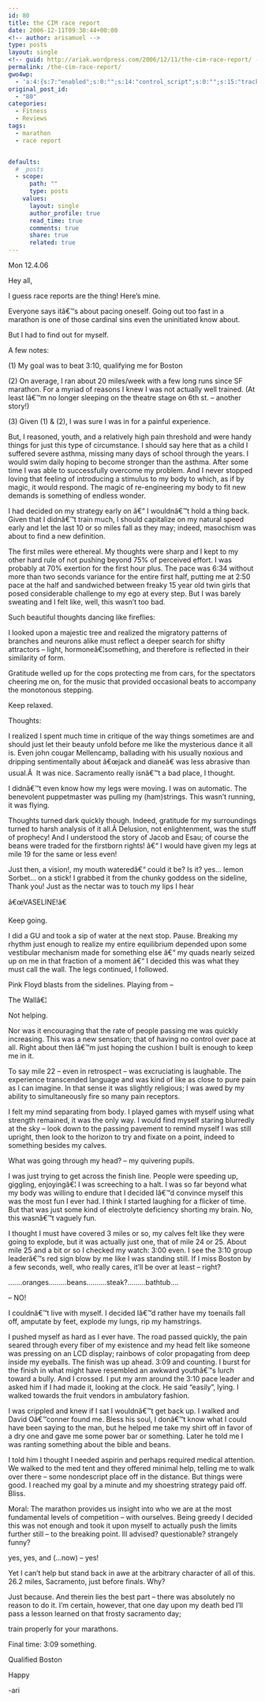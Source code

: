 ```yaml
---
id: 80
title: the CIM race report
date: 2006-12-11T09:30:44+00:00
<!-- author: arisamuel -->
type: posts
layout: single
<!-- guid: http://ariak.wordpress.com/2006/12/11/the-cim-race-report/ -->
permalink: /the-cim-race-report/
gwo4wp:
  - 'a:4:{s:7:"enabled";s:0:"";s:14:"control_script";s:0:"";s:15:"tracking_script";s:0:"";s:17:"conversion_script";s:0:"";}'
original_post_id:
  - "80"
categories:
  - Fitness
  - Reviews
tags:
  - marathon
  - race report


defaults:
  # _posts
  - scope:
      path: ""
      type: posts
    values:
      layout: single
      author_profile: true
      read_time: true
      comments: true
      share: true
      related: true
---
```

Mon 12.4.06
  
Hey all,

I guess race reports are the thing! Here&#8217;s mine.

Everyone says itâ€™s about pacing oneself. Going out too fast in a marathon is one of those cardinal sins even the uninitiated know about.
  
But I had to find out for myself.<!--more-->

A few notes:
  
(1) My goal was to beat 3:10, qualifying me for Boston
  
(2) On average, I ran about 20 miles/week with a few long runs since SF marathon. For a myriad of reasons I knew I was not actually well trained. (At least Iâ€™m no longer sleeping on the theatre stage on 6th st. &#8211; another story!)
  
(3) Given (1) & (2), I was sure I was in for a painful experience.

But, I reasoned, youth, and a relatively high pain threshold and were handy things for just this type of circumstance. I should say here that as a child I suffered severe asthma, missing many days of school through the years. I would swim daily hoping to become stronger than the asthma. After some time I was able to successfully overcome my problem. And I never stopped loving that feeling of introducing a stimulus to my body to which, as if by magic, it would respond. The magic of re-engineering my body to fit new demands is something of endless wonder.

I had decided on my strategy early on â€“ I wouldnâ€™t hold a thing back. Given that I didnâ€™t train much, I should capitalize on my natural speed early and let the last 10 or so miles fall as they may; indeed, masochism was about to find a new definition.

The first miles were ethereal. My thoughts were sharp and I kept to my other hard rule of not pushing beyond 75% of perceived effort. I was probably at 70% exertion for the first hour plus. The pace was 6:34 without more than two seconds variance for the entire first half, putting me at 2:50 pace at the half and sandwiched between freaky 15 year old twin girls that posed considerable challenge to my ego at every step. But I was barely sweating and I felt like, well, this wasn&#8217;t too bad.
  
Such beautiful thoughts dancing like fireflies:
  
I looked upon a majestic tree and realized the migratory patterns of branches and neurons alike must reflect a deeper search for shifty attractors &#8211; light, hormoneâ€¦something, and therefore is reflected in their similarity of form.
  
Gratitude welled up for the cops protecting me from cars, for the spectators cheering me on, for the music that provided occasional beats to accompany the monotonous stepping.
  
Keep relaxed.
  
Thoughts:
  
I realized I spent much time in critique of the way things sometimes are and should just let their beauty unfold before me like the mysterious dance it all is. Even john cougar Mellencamp, ballading with his usually noxious and dripping sentimentally about â€œjack and dianeâ€ was less abrasive than usual.Â  It was nice. Sacramento really isnâ€™t a bad place, I thought.
  
I didnâ€™t even know how my legs were moving. I was on automatic. The benevolent puppetmaster was pulling my (ham)strings. This wasn&#8217;t running, it was flying.

Thoughts turned dark quickly though. Indeed, gratitude for my surroundings turned to harsh analysis of it all.Â Delusion, not enlightenment, was the stuff of prophecy! And I understood the story of Jacob and Esau; of course the beans were traded for the firstborn rights! â€“ I would have given my legs at mile 19 for the same or less even!

Just then, a vision!, my mouth wateredâ€“ could it be? Is it? yes&#8230; lemon Sorbet&#8230; on a stick! I grabbed it from the chunky goddess on the sideline, Thank you! Just as the nectar was to touch my lips I hear

â€œVASELINE!â€

Keep going.

I did a GU and took a sip of water at the next stop. Pause. Breaking my rhythm just enough to realize my entire equilibrium depended upon some vestibular mechanism made for something else â€“ my quads nearly seized up on me in that fraction of a moment â€“ I decided this was what they must call the wall. The legs continued, I followed.

Pink Floyd blasts from the sidelines. Playing from &#8211;

The Wallâ€¦

Not helping.

Nor was it encouraging that the rate of people passing me was quickly increasing. This was a new sensation; that of having no control over pace at all. Right about then Iâ€™m just hoping the cushion I built is enough to keep me in it.
  
To say mile 22 &#8211; even in retrospect &#8211; was excruciating is laughable. The experience transcended language and was kind of like as close to pure pain as I can imagine. In that sense it was slightly religious; I was awed by my ability to simultaneously fire so many pain receptors.

I felt my mind separating from body. I played games with myself using what strength remained, it was the only way. I would find myself staring blurredly at the sky &#8211; look down to the passing pavement to remind myself I was still upright, then look to the horizon to try and fixate on a point, indeed to something besides my calves.

What was going through my head? &#8211; my quivering pupils.
  
I was just trying to get across the finish line. People were speeding up, giggling, enjoyingâ€¦ I was screeching to a halt. I was so far beyond what my body was willing to endure that I decided Iâ€™d convince myself this was the most fun I ever had. I think I started laughing for a flicker of time. But that was just some kind of electrolyte deficiency shorting my brain. No, this wasnâ€™t vaguely fun.
  
I thought I must have covered 3 miles or so, my calves felt like they were going to explode, but it was actually just one, that of mile 24 or 25. About mile 25 and a bit or so I checked my watch: 3:00 even. I see the 3:10 group leaderâ€™s red sign blow by me like I was standing still. If I miss Boston by a few seconds, well, who really cares, it&#8217;ll be over at least &#8211; right?

&#8230;&#8230;.oranges&#8230;&#8230;&#8230;beans&#8230;&#8230;&#8230;.steak?&#8230;&#8230;&#8230;bathtub&#8230;.

&#8211; NO!

I couldnâ€™t live with myself. I decided Iâ€™d rather have my toenails fall off, amputate by feet, explode my lungs, rip my hamstrings.
  
I pushed myself as hard as I ever have. The road passed quickly, the pain seared through every fiber of my existence and my head felt like someone was pressing on an LCD display; rainbows of color propagating from deep inside my eyeballs. The finish was up ahead. 3:09 and counting. I burst for the finish in what might have resembled an awkward youthâ€™s lurch toward a bully. And I crossed. I put my arm around the 3:10 pace leader and asked him if I had made it, looking at the clock. He said &#8220;easily&#8221;, lying. I walked towards the fruit vendors in ambulatory fashion.
  
I was crippled and knew if I sat I wouldnâ€™t get back up. I walked and David Oâ€™conner found me. Bless his soul, I donâ€™t know what I could have been saying to the man, but he helped me take my shirt off in favor of a dry one and gave me some power bar or something. Later he told me I was ranting something about the bible and beans.

I told him I thought I needed aspirin and perhaps required medical attention. We walked to the med tent and they offered minimal help, telling me to walk over there &#8211; some nondescript place off in the distance. But things were good. I reached my goal by a minute and my shoestring strategy paid off. Bliss.

Moral: The marathon provides us insight into who we are at the most fundamental levels of competition &#8211; with ourselves. Being greedy I decided this was not enough and took it upon myself to actually push the limits further still &#8211; to the breaking point. Ill advised? questionable? strangely funny?

yes, yes, and (&#8230;now) &#8211; yes!

Yet I can&#8217;t help but stand back in awe at the arbitrary character of all of this. 26.2 miles, Sacramento, just before finals. Why?

Just because. And therein lies the best part &#8211; there was absolutely no reason to do it. I&#8217;m certain, however, that one day upon my death bed I&#8217;ll pass a lesson learned on that frosty sacramento day;

train properly for your marathons.

Final time: 3:09 something.
  
Qualified Boston

Happy

-ari